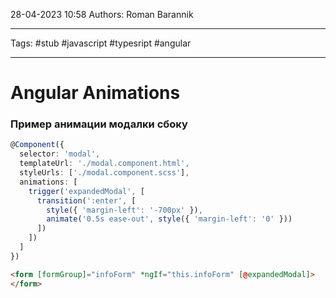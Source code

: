 28-04-2023
10:58
Authors: Roman Barannik 
***
Tags: #stub #javascript #typesript #angular 
***
# Angular Animations

### Пример анимации модалки сбоку

```ts
@Component({
  selector: 'modal',
  templateUrl: './modal.component.html',
  styleUrls: ['./modal.component.scss'],
  animations: [
    trigger('expandedModal', [
      transition(':enter', [
        style({ 'margin-left': '-700px' }),
        animate('0.5s ease-out', style({ 'margin-left': '0' }))
      ])
    ])
  ]
})
```

```html
<form [formGroup]="infoForm" *ngIf="this.infoForm" [@expandedModal]>
</form>
```
